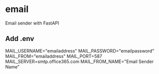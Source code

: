 # email
Email sender with FastAPI


## Add .env
MAIL_USERNAME="emailaddress"
MAIL_PASSWORD="emailpassword"
MAIL_FROM="emailaddress"
MAIL_PORT=587
MAIL_SERVER=smtp.office365.com
MAIL_FROM_NAME="Email Sender Name"

